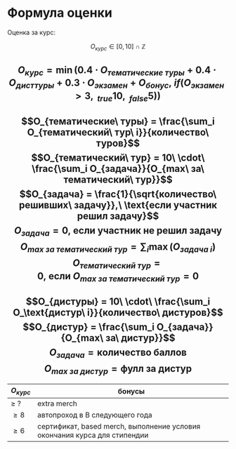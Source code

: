 # Формула оценки

Оценка за курс:

$$O_{курс} \in [0, 10]\ \cap\ \mathbb{Z}$$

$$O_{курс} = \min(0.4\cdot O_{тематические\ туры} + 0.4\cdot O_{дисттуры} + 0.3\cdot O_{экзамен} + O_{бонус},\ if(O_{экзамен} > 3,\ _{true}10,\ _{false}5))$$
---
$$O_{тематические\ туры} =  \frac{\sum_i O_{тематический\ тур\ i}}{количество\ туров}$$
$$O_{тематический\ тур} = 10\ \cdot\ \frac{\sum_i O_{задача}}{O_{max\ за\ тематический\ тур}}$$
$$O_{задача} = \frac{1}{\sqrt{количество\ решивших\ задачу}},\ \text{если участник решил задачу}$$
$$O_{задача} = 0,\ \text{если участник не решил задачу}$$
$$O_{max\ за\ тематический\ тур} = \sum_i \max(O_{задача\ i})$$
$$O_{тематический\ тур} = 0,\ \text{если}\ O_{max\ за\ тематический\ тур} = 0$$
---

$$O_{дистуры} = 10\ \cdot\ \frac{\sum_i O_\text{дистур\ i}}{количество\ дистуров}$$
$$O_{дистур} = \frac{\sum_i O_{задача}}{O_{max\ за\ дистур}}$$
$$O_{задача} = \text{количество баллов}$$
$$O_{max\ за\ дистур} = \text{фулл за дистур}$$
---


| $O_{курс}$    | бонусы                                                                    |
| ------------- | ------------------------------------------------------------------------- |
| $\geqslant\ ?$ | extra merch                                                               |
| $\geqslant 8$ | автопроход в B следующего года                                            |
| $\geqslant 6$ | сертификат, based merch, выполнение условия окончания курса для стипендии |